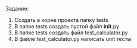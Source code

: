 Задание:
1. Создать в корне проекта папку tests
2. В папке tests создать пустой файл __init__.py
3. В папке tests создать файл test_calculator.py
4. В файле test_calculator.py написать unit тесты
